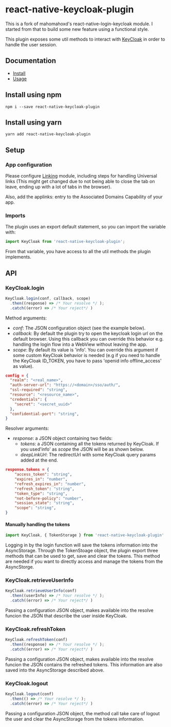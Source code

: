 # react-native-keycloak-plugin
This is a fork of mahomahoxd's react-native-login-keycloak module. I started from that to build some new feature using a functional style.

This plugin exposes some util methods to interact with [KeyCloak][KeyCloakHome] in order to handle the user session. 

## Documentation

- [Install][InstallAnchor]
- [Usage][UsageAnchor]

## Install using npm

```shell
npm i --save react-native-keycloak-plugin
```

## Install using yarn

```shell
yarn add react-native-keycloak-plugin
```

## Setup

### App configuration

Please configure [Linking](https://facebook.github.io/react-native/docs/linking.html) module, including steps for handling Universal links (This might get changed due to not being able to close the tab on leave, ending up with a lot of tabs in the browser).

Also, add the applinks:<APPSITE HOST> entry to the Associated Domains Capability of your app.


### Imports
The plugin uses an export default statement, so you can import the variable with: 
```js
import KeyCloak from 'react-native-keycloak-plugin';
```
From that variable, you have access to all the util methods the plugin implements.

## API
### KeyCloak.login

```js
KeyCloak.login(conf, callback, scope)
  .then((response) => /* Your resolve */ );
  .catch((error) => /* Your reject*/ )
```
Method arguments:
  - _conf_: The JSON configuration object (see the example below).
  - _callback_: By default the plugin try to open the keycloak login url on the default browser. Using this callback you can override this behavior e.g. handling the login flow into a WebView without leaving the app.
  - _scope_: By default its value is 'info'. You can override this argument if some custom KeyCloak behavior is needed (e.g if you need to handle the KeyCloak ID_TOKEN, you have to pass 'openid info offline_access' as value).

```json
config = {
  "realm": "<real_name>",
  "auth-server-url": "https://<domain>/sso/auth/",
  "ssl-required": "string",
  "resource": "<resource_name>",
  "credentials": {
    "secret": "<secret_uuid>"
  },
  "confidential-port": "string",
}
```

Resolver arguments:
 - _response_: a JSON object containing two fields:
    - *tokens*: a JSON containing all the tokens returned by KeyCloak. If you used'info' as *scope* the JSON will be as shown below.
    - *deepLinkUrl*: The redirectUrl with some KeyCloak query params added at the end.

```json
response.tokens = {
    "access_token": "string",
    "expires_in": "number",
    "refresh_expires_in": "number",
    "refresh_token": "string",
    "token_type": "string",
    "not-before-policy": "number",
    "session_state": "string",
    "scope": "string",
}
```

#### Manually handling the tokens

```js
import KeyCloak, { TokenStorage } from 'react-native-keycloak-plugin'
```

Logging in by the login function will save the tokens information into the AsyncStorage. Through the TokenStoage object, the plugin export three methods that can be used to get, save and clear the tokens. This method are needed if you want to directly access and manage the tokens from the AsyncStorge.

### KeyCloak.retrieveUserInfo
```js
KeyCloak.retrieveUserInfo(conf)
  .then((userInfo) => /* Your resolve */ );
  .catch((error) => /* Your reject*/ )
```
Passing a configuration JSON object, makes available into the resolve funcion the JSON that describe the user inside KeyCloak.

### KeyCloak.refreshToken
```js
KeyCloak.refreshToken(conf)
  .then((response) => /* Your resolve */ );
  .catch((error) => /* Your reject*/ )
```
Passing a configuration JSON object, makes available into the resolve funcion the JSON contains the refreshed tokens. This information are also saved into the AsyncStorage described above.


### KeyCloak.logout
```js
KeyCloak.logout(conf)
  .then(() => /* Your resolve */ );
  .catch((error) => /* Your reject*/ )
```
Passing a configuration JSON object, the method call take care of logout the user and clear the AsyncStorage from the tokens information.


[UsageAnchor]: <https://github.com/lucataglia/react-native-keycloak-plugin#usage>
[InstallAnchor]: <https://github.com/lucataglia/react-native-keycloak-plugin#install>
[KeyCloakHome]: <https://www.keycloak.org/getting-started>